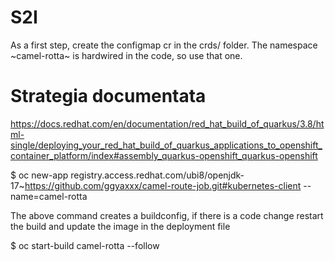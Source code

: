 # S2I

As a first step, create the configmap cr in the crds/ folder. The namespace ~camel-rotta~ is hardwired in the code, so use that one.

 # Strategia documentata

https://docs.redhat.com/en/documentation/red_hat_build_of_quarkus/3.8/html-single/deploying_your_red_hat_build_of_quarkus_applications_to_openshift_container_platform/index#assembly_quarkus-openshift_quarkus-openshift

$ oc new-app registry.access.redhat.com/ubi8/openjdk-17~https://github.com/ggyaxxx/camel-route-job.git#kubernetes-client --name=camel-rotta

The above command creates a buildconfig, if there is a code change restart the build and update the image in the deployment file



$ oc start-build camel-rotta --follow

